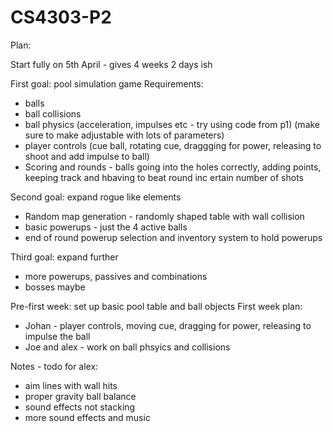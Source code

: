 # CS4303-P2

Plan:

Start fully on 5th April - gives 4 weeks 2 days ish

First goal: pool simulation game
Requirements:
- balls
- ball collisions
- ball physics (acceleration, impulses etc - try using code from p1) (make sure to make adjustable with lots of parameters)
- player controls (cue ball, rotating cue, draggging for power, releasing to shoot and add impulse to ball)
- Scoring and rounds - balls going into the holes correctly, adding points, keeping track and hbaving to beat round inc ertain number of shots

Second goal: expand rogue like elements
- Random map generation - randomly shaped table with wall collision
- basic powerups - just the 4 active balls
- end of round powerup selection and inventory system to hold powerups

Third goal: expand further
- more powerups, passives and combinations
- bosses maybe

Pre-first week: set up basic pool table and ball objects
First week plan:
- Johan - player controls, moving cue, dragging for power, releasing to impulse the ball
- Joe and alex - work on ball phsyics and collisions


Notes - todo for alex:
- aim lines with wall hits
- proper gravity ball balance
- sound effects not stacking
- more sound effects and music
